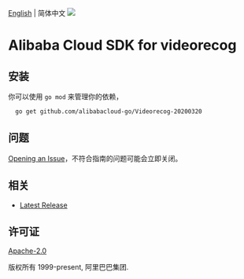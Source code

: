 [English](README.md) | 简体中文
![](https://aliyunsdk-pages.alicdn.com/icons/AlibabaCloud.svg)

# Alibaba Cloud SDK for videorecog

## 安装
你可以使用 `go mod` 来管理你的依赖，
```sh
  go get github.com/alibabacloud-go/Videorecog-20200320
```

## 问题
[Opening an Issue](https://github.com/aliyun/alibabacloud-sdk/issues/new)，不符合指南的问题可能会立即关闭。

## 相关
* [Latest Release](https://github.com/aliyun/alibabacloud-sdk)

## 许可证
[Apache-2.0](http://www.apache.org/licenses/LICENSE-2.0)

版权所有 1999-present, 阿里巴巴集团.